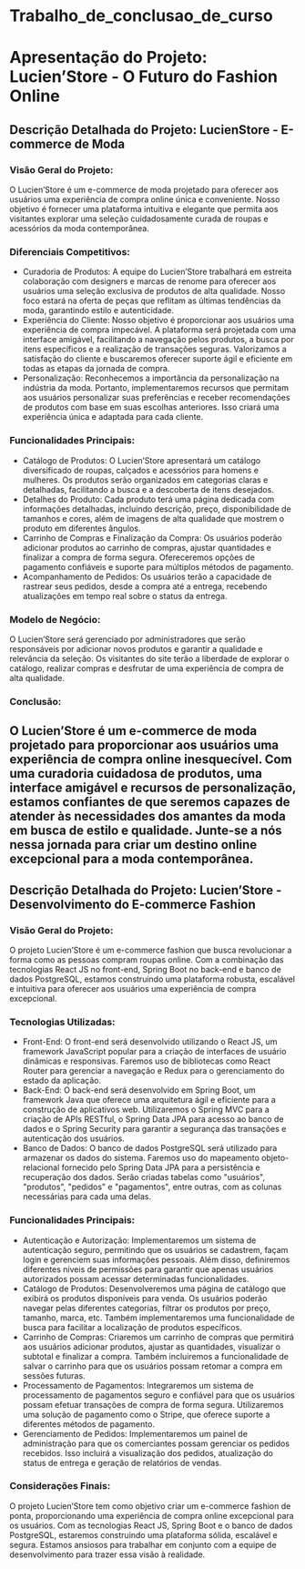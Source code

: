 # Trabalho_de_conclusao_de_curso

# Apresentação do Projeto: Lucien’Store - O Futuro do Fashion Online

## Descrição Detalhada do Projeto: LucienStore - E-commerce de Moda

### Visão Geral do Projeto:
O Lucien’Store é um e-commerce de moda projetado para oferecer aos usuários uma experiência de compra online única e conveniente. Nosso objetivo é fornecer uma plataforma intuitiva e elegante que permita aos visitantes explorar uma seleção cuidadosamente curada de roupas e acessórios da moda contemporânea.

### Diferenciais Competitivos:
- Curadoria de Produtos: A equipe do Lucien’Store trabalhará em estreita colaboração com designers e marcas de renome para oferecer aos usuários uma seleção exclusiva de produtos de alta qualidade. Nosso foco estará na oferta de peças que reflitam as últimas tendências da moda, garantindo estilo e autenticidade.
- Experiência do Cliente: Nosso objetivo é proporcionar aos usuários uma experiência de compra impecável. A plataforma será projetada com uma interface amigável, facilitando a navegação pelos produtos, a busca por itens específicos e a realização de transações seguras. Valorizamos a satisfação do cliente e buscaremos oferecer suporte ágil e eficiente em todas as etapas da jornada de compra.
- Personalização: Reconhecemos a importância da personalização na indústria da moda. Portanto, implementaremos recursos que permitam aos usuários personalizar suas preferências e receber recomendações de produtos com base em suas escolhas anteriores. Isso criará uma experiência única e adaptada para cada cliente.

### Funcionalidades Principais:
- Catálogo de Produtos: O Lucien’Store apresentará um catálogo diversificado de roupas, calçados e acessórios para homens e mulheres. Os produtos serão organizados em categorias claras e detalhadas, facilitando a busca e a descoberta de itens desejados.
- Detalhes do Produto: Cada produto terá uma página dedicada com informações detalhadas, incluindo descrição, preço, disponibilidade de tamanhos e cores, além de imagens de alta qualidade que mostrem o produto em diferentes ângulos.
- Carrinho de Compras e Finalização da Compra: Os usuários poderão adicionar produtos ao carrinho de compras, ajustar quantidades e finalizar a compra de forma segura. Ofereceremos opções de pagamento confiáveis e suporte para múltiplos métodos de pagamento.
- Acompanhamento de Pedidos: Os usuários terão a capacidade de rastrear seus pedidos, desde a compra até a entrega, recebendo atualizações em tempo real sobre o status da entrega.

### Modelo de Negócio:
O Lucien’Store será gerenciado por administradores que serão responsáveis por adicionar novos produtos e garantir a qualidade e relevância da seleção. Os visitantes do site terão a liberdade de explorar o catálogo, realizar compras e desfrutar de uma experiência de compra de alta qualidade.

### Conclusão:
O Lucien’Store é um e-commerce de moda projetado para proporcionar aos usuários uma experiência de compra online inesquecível. Com uma curadoria cuidadosa de produtos, uma interface amigável e recursos de personalização, estamos confiantes de que seremos capazes de atender às necessidades dos amantes da moda em busca de estilo e qualidade. Junte-se a nós nessa jornada para criar um destino online excepcional para a moda contemporânea.
---

## Descrição Detalhada do Projeto: Lucien’Store - Desenvolvimento do E-commerce Fashion

### Visão Geral do Projeto:
O projeto Lucien’Store é um e-commerce fashion que busca revolucionar a forma como as pessoas compram roupas online. Com a combinação das tecnologias React JS no front-end, Spring Boot no back-end e banco de dados PostgreSQL, estamos construindo uma plataforma robusta, escalável e intuitiva para oferecer aos usuários uma experiência de compra excepcional.

### Tecnologias Utilizadas:
- Front-End: O front-end será desenvolvido utilizando o React JS, um framework JavaScript popular para a criação de interfaces de usuário dinâmicas e responsivas. Faremos uso de bibliotecas como React Router para gerenciar a navegação e Redux para o gerenciamento do estado da aplicação.
- Back-End: O back-end será desenvolvido em Spring Boot, um framework Java que oferece uma arquitetura ágil e eficiente para a construção de aplicativos web. Utilizaremos o Spring MVC para a criação de APIs RESTful, o Spring Data JPA para acesso ao banco de dados e o Spring Security para garantir a segurança das transações e autenticação dos usuários.
- Banco de Dados: O banco de dados PostgreSQL será utilizado para armazenar os dados do sistema. Faremos uso do mapeamento objeto-relacional fornecido pelo Spring Data JPA para a persistência e recuperação dos dados. Serão criadas tabelas como "usuários", "produtos", "pedidos" e "pagamentos", entre outras, com as colunas necessárias para cada uma delas.

### Funcionalidades Principais:
- Autenticação e Autorização: Implementaremos um sistema de autenticação seguro, permitindo que os usuários se cadastrem, façam login e gerenciem suas informações pessoais. Além disso, definiremos diferentes níveis de permissões para garantir que apenas usuários autorizados possam acessar determinadas funcionalidades.
- Catálogo de Produtos: Desenvolveremos uma página de catálogo que exibirá os produtos disponíveis para venda. Os usuários poderão navegar pelas diferentes categorias, filtrar os produtos por preço, tamanho, marca, etc. Também implementaremos uma funcionalidade de busca para facilitar a localização de produtos específicos.
- Carrinho de Compras: Criaremos um carrinho de compras que permitirá aos usuários adicionar produtos, ajustar as quantidades, visualizar o subtotal e finalizar a compra. Também incluiremos a funcionalidade de salvar o carrinho para que os usuários possam retomar a compra em sessões futuras.
- Processamento de Pagamentos: Integraremos um sistema de processamento de pagamentos seguro e confiável para que os usuários possam efetuar transações de compra de forma segura. Utilizaremos uma solução de pagamento como o Stripe, que oferece suporte a diferentes métodos de pagamento.
- Gerenciamento de Pedidos: Implementaremos um painel de administração para que os comerciantes possam gerenciar os pedidos recebidos. Isso incluirá a visualização dos pedidos, atualização do status de entrega e geração de relatórios de vendas.

### Considerações Finais:
O projeto Lucien’Store tem como objetivo criar um e-commerce fashion de ponta, proporcionando uma experiência de compra online excepcional para os usuários. Com as tecnologias React JS, Spring Boot e o banco de dados PostgreSQL, estaremos construindo uma plataforma sólida, escalável e segura. Estamos ansiosos para trabalhar em conjunto com a equipe de desenvolvimento para trazer essa visão à realidade.

